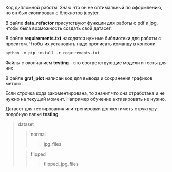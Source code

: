 Код дипломной работы. Знаю что он не оптимальный по оформлению, но он был скопирован с блокнотов jupyter.

В файле **data_refactor** присутствуют функции для работы с pdf и jpg, чтобы была возможность создать свой датасет.

В файле **requirements.txt** находятся нужные библиотеки для работы с проектом.
Чтобы их установить надо прописать команду в консоли
```
python -m pip install -r requirements.txt
```

Файлы с окончанием **testing** - это соответствующие модели и тесты для них

В файле **graf_plot** написан код для вывода и сохранения графиков метрик.

Если строчка кода закоментирована, то значит что она отработана и не нужно на текущий момент.
Например обучение активировать не нужно.

Датасет для тестирования или тренировки должен иметь структуру подобную папке **testing**
>dataset
>>normal
>>>jpg_files
> 
>>flipped
>>>flipped_jpg_files